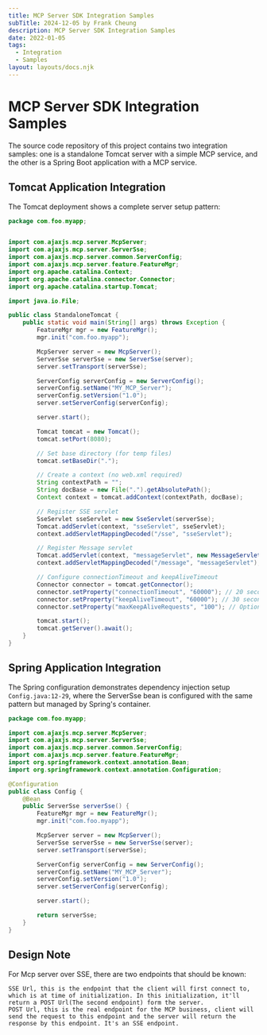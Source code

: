 ```yaml
---
title: MCP Server SDK Integration Samples
subTitle: 2024-12-05 by Frank Cheung
description: MCP Server SDK Integration Samples
date: 2022-01-05
tags:
  - Integration
  - Samples
layout: layouts/docs.njk
---
```


# MCP Server SDK Integration Samples

The source code repository of this project contains two integration samples: one is a standalone Tomcat server with a simple MCP service,
and the other is a Spring Boot application with a MCP service.

## Tomcat Application Integration

The Tomcat deployment shows a complete server setup pattern:

```java
package com.foo.myapp;


import com.ajaxjs.mcp.server.McpServer;
import com.ajaxjs.mcp.server.ServerSse;
import com.ajaxjs.mcp.server.common.ServerConfig;
import com.ajaxjs.mcp.server.feature.FeatureMgr;
import org.apache.catalina.Context;
import org.apache.catalina.connector.Connector;
import org.apache.catalina.startup.Tomcat;

import java.io.File;

public class StandaloneTomcat {
    public static void main(String[] args) throws Exception {
        FeatureMgr mgr = new FeatureMgr();
        mgr.init("com.foo.myapp");

        McpServer server = new McpServer();
        ServerSse serverSse = new ServerSse(server);
        server.setTransport(serverSse);

        ServerConfig serverConfig = new ServerConfig();
        serverConfig.setName("MY_MCP_Server");
        serverConfig.setVersion("1.0");
        server.setServerConfig(serverConfig);

        server.start();

        Tomcat tomcat = new Tomcat();
        tomcat.setPort(8080);

        // Set base directory (for temp files)
        tomcat.setBaseDir(".");

        // Create a context (no web.xml required)
        String contextPath = "";
        String docBase = new File(".").getAbsolutePath();
        Context context = tomcat.addContext(contextPath, docBase);

        // Register SSE servlet
        SseServlet sseServlet = new SseServlet(serverSse);
        Tomcat.addServlet(context, "sseServlet", sseServlet);
        context.addServletMappingDecoded("/sse", "sseServlet");

        // Register Message servlet
        Tomcat.addServlet(context, "messageServlet", new MessageServlet(serverSse));
        context.addServletMappingDecoded("/message", "messageServlet");

        // Configure connectionTimeout and keepAliveTimeout
        Connector connector = tomcat.getConnector();
        connector.setProperty("connectionTimeout", "60000"); // 20 seconds
        connector.setProperty("keepAliveTimeout", "60000"); // 30 seconds
        connector.setProperty("maxKeepAliveRequests", "100"); // Optional: Max requests per connection

        tomcat.start();
        tomcat.getServer().await();
    }
}
```

## Spring Application Integration

The Spring configuration demonstrates dependency injection setup `Config.java:12-29`, where the ServerSse bean is configured with the same pattern but
managed by Spring's container.

```java
package com.foo.myapp;

import com.ajaxjs.mcp.server.McpServer;
import com.ajaxjs.mcp.server.ServerSse;
import com.ajaxjs.mcp.server.common.ServerConfig;
import com.ajaxjs.mcp.server.feature.FeatureMgr;
import org.springframework.context.annotation.Bean;
import org.springframework.context.annotation.Configuration;

@Configuration
public class Config {
    @Bean
    public ServerSse serverSse() {
        FeatureMgr mgr = new FeatureMgr();
        mgr.init("com.foo.myapp");

        McpServer server = new McpServer();
        ServerSse serverSse = new ServerSse(server);
        server.setTransport(serverSse);

        ServerConfig serverConfig = new ServerConfig();
        serverConfig.setName("MY_MCP_Server");
        serverConfig.setVersion("1.0");
        server.setServerConfig(serverConfig);

        server.start();

        return serverSse;
    }
}
```

## Design Note

For Mcp server over SSE, there are two endpoints that should be known:

    SSE Url, this is the endpoint that the client will first connect to, which is at time of initialization. In this initialization, it'll return a POST Url(The second endpoint) form the server.
    POST Url, this is the real endpoint for the MCP business, client will send the request to this endpoint and the server will return the response by this endpoint. It's an SSE endpoint.
